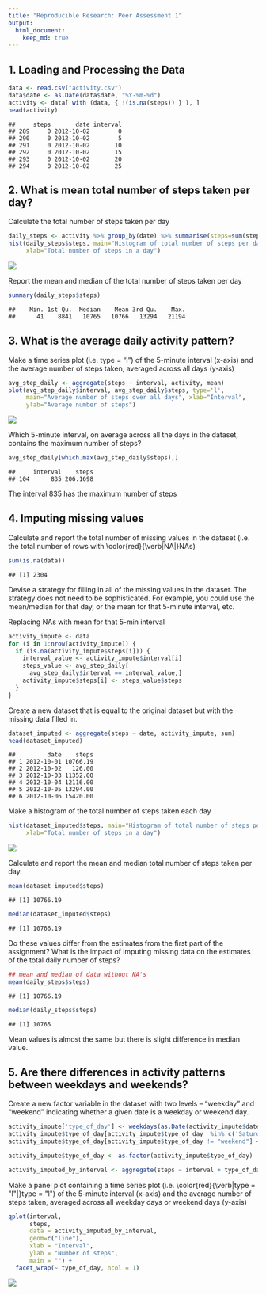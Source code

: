 ```yaml
---
title: "Reproducible Research: Peer Assessment 1"
output: 
  html_document:
    keep_md: true
---
```







## 1. Loading and Processing the Data


```r
data <- read.csv("activity.csv")
data$date <- as.Date(data$date, "%Y-%m-%d")
activity <- data[ with (data, { !(is.na(steps)) } ), ]
head(activity)
```

```
##     steps       date interval
## 289     0 2012-10-02        0
## 290     0 2012-10-02        5
## 291     0 2012-10-02       10
## 292     0 2012-10-02       15
## 293     0 2012-10-02       20
## 294     0 2012-10-02       25
```



## 2. What is mean total number of steps taken per day?

Calculate the total number of steps taken per day


```r
daily_steps <- activity %>% group_by(date) %>% summarise(steps=sum(steps))
hist(daily_steps$steps, main="Histogram of total number of steps per day", 
     xlab="Total number of steps in a day")
```

![](PA1_template_files/figure-html/unnamed-chunk-2-1.png)<!-- -->



Report the mean and median of the total number of steps taken per day


```r
summary(daily_steps$steps)
```

```
##    Min. 1st Qu.  Median    Mean 3rd Qu.    Max. 
##      41    8841   10765   10766   13294   21194
```



## 3. What is the average daily activity pattern?

Make a time series plot (i.e. type = “l”) of the 5-minute interval (x-axis) and the average number of steps taken, averaged across all days (y-axis)


```r
avg_step_daily <- aggregate(steps ~ interval, activity, mean)
plot(avg_step_daily$interval, avg_step_daily$steps, type='l', 
     main="Average number of steps over all days", xlab="Interval", 
     ylab="Average number of steps")
```

![](PA1_template_files/figure-html/unnamed-chunk-4-1.png)<!-- -->



Which 5-minute interval, on average across all the days in the dataset, contains the maximum number of steps?


```r
avg_step_daily[which.max(avg_step_daily$steps),]
```

```
##     interval    steps
## 104      835 206.1698
```

The interval 835 has the maximum number of steps



## 4. Imputing missing values

Calculate and report the total number of missing values in the dataset (i.e. the total number of rows with \color{red}{\verb|NA|}NAs)


```r
sum(is.na(data))
```

```
## [1] 2304
```

Devise a strategy for filling in all of the missing values in the dataset. The strategy does not need to be sophisticated. For example, you could use the mean/median for that day, or the mean for that 5-minute interval, etc.


Replacing NAs with mean for that 5-min interval


```r
activity_impute <- data
for (i in 1:nrow(activity_impute)) {
  if (is.na(activity_impute$steps[i])) {
    interval_value <- activity_impute$interval[i]
    steps_value <- avg_step_daily[
      avg_step_daily$interval == interval_value,]
    activity_impute$steps[i] <- steps_value$steps
  }
}
```



Create a new dataset that is equal to the original dataset but with the missing data filled in.


```r
dataset_imputed <- aggregate(steps ~ date, activity_impute, sum)
head(dataset_imputed)
```

```
##         date    steps
## 1 2012-10-01 10766.19
## 2 2012-10-02   126.00
## 3 2012-10-03 11352.00
## 4 2012-10-04 12116.00
## 5 2012-10-05 13294.00
## 6 2012-10-06 15420.00
```



Make a histogram of the total number of steps taken each day


```r
hist(dataset_imputed$steps, main="Histogram of total number of steps per day (imputed)", 
     xlab="Total number of steps in a day")
```

![](PA1_template_files/figure-html/unnamed-chunk-9-1.png)<!-- -->



Calculate and report the mean and median total number of steps taken per day.


```r
mean(dataset_imputed$steps)
```

```
## [1] 10766.19
```

```r
median(dataset_imputed$steps)
```

```
## [1] 10766.19
```



Do these values differ from the estimates from the first part of the assignment? What is the impact of imputing missing data on the estimates of the total daily number of steps?


```r
## mean and median of data without NA's
mean(daily_steps$steps)
```

```
## [1] 10766.19
```

```r
median(daily_steps$steps)
```

```
## [1] 10765
```

Mean values is almost the same but there is slight difference in median value.



## 5. Are there differences in activity patterns between weekdays and weekends?


Create a new factor variable in the dataset with two levels – “weekday” and “weekend” indicating whether a given date is a weekday or weekend day.


```r
activity_impute['type_of_day'] <- weekdays(as.Date(activity_impute$date))
activity_impute$type_of_day[activity_impute$type_of_day  %in% c('Saturday','Sunday') ] <- "weekend"
activity_impute$type_of_day[activity_impute$type_of_day != "weekend"] <- "weekday"

activity_impute$type_of_day <- as.factor(activity_impute$type_of_day)

activity_imputed_by_interval <- aggregate(steps ~ interval + type_of_day, activity_impute, mean)
```



Make a panel plot containing a time series plot (i.e. \color{red}{\verb|type = "l"|}type = "l") of the 5-minute interval (x-axis) and the average number of steps taken, averaged across all weekday days or weekend days (y-axis)


```r
qplot(interval, 
      steps, 
      data = activity_imputed_by_interval, 
      geom=c("line"),
      xlab = "Interval", 
      ylab = "Number of steps", 
      main = "") +
  facet_wrap(~ type_of_day, ncol = 1)
```

![](PA1_template_files/figure-html/unnamed-chunk-13-1.png)<!-- -->
